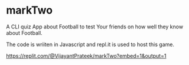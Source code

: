 # markTwo
A CLI quiz App about Football to test Your friends on how well they know about Football.

The code is wriiten in Javascript and repl.it is used to host this game.

https://replit.com/@VijayantPrateek/markTwo?embed=1&output=1
